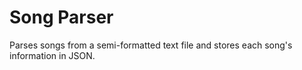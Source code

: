 # Song Parser
Parses songs from a semi-formatted text file and stores each song's information in JSON.
